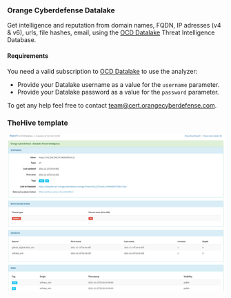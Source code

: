 ### Orange Cyberdefense Datalake 
Get intelligence and reputation from domain names, FQDN, IP adresses (v4 & v6), urls, file hashes, email,  using the
 [OCD Datalake](https://datalake.cert.orangecyberdefense.com/) Threat Intelligence Database.

#### Requirements
 You need a valid subscription to [OCD Datalake](https://datalake.cert.orangecyberdefense.com/) to use the analyzer:

- Provide your Datalake username as a value for the `username` parameter.
- Provide your Datalake password as a value for the `password` parameter.

To get any help feel free to contact team@cert.orangecyberdefense.com.

### TheHive template 
![OCDDatalake_lookup_long](./assets/OCDDatalake_lookup_long.png)
